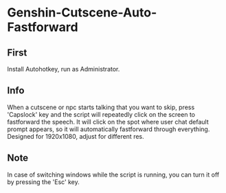 # Genshin-Cutscene-Auto-Fastforward

## First
Install Autohotkey, run as Administrator.
## Info
When a cutscene or npc starts talking that you want to skip, press 'Capslock' key and the script will repeatedly click on the screen to fastforward the speech. It will click on the spot where user chat default prompt appears, so it will automatically fastforward through everything. Designed for 1920x1080, adjust for different res.
## Note
In case of switching windows while the script is running, you can turn it off by pressing the 'Esc' key.
